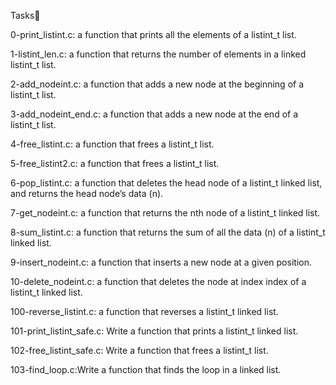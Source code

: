 Tasks📃

0-print_listint.c: a function that prints all the elements of a listint_t list.

1-listint_len.c: a function that returns the number of elements in a linked listint_t list.

2-add_nodeint.c: a function that adds a new node at the beginning of a listint_t list.

3-add_nodeint_end.c: a function that adds a new node at the end of a listint_t list.

4-free_listint.c: a function that frees a listint_t list.

5-free_listint2.c: a function that frees a listint_t list.

6-pop_listint.c: a function that deletes the head node of a listint_t linked list, and returns the head node’s data (n).

7-get_nodeint.c: a function that returns the nth node of a listint_t linked list.

8-sum_listint.c: a function that returns the sum of all the data (n) of a listint_t linked list.

9-insert_nodeint.c: a function that inserts a new node at a given position.

10-delete_nodeint.c: a function that deletes the node at index index of a listint_t linked list. 

100-reverse_listint.c: a function that reverses a listint_t linked list.

101-print_listint_safe.c: Write a function that prints a listint_t linked list.

102-free_listint_safe.c: Write a function that frees a listint_t list.

103-find_loop.c:Write a function that finds the loop in a linked list.
